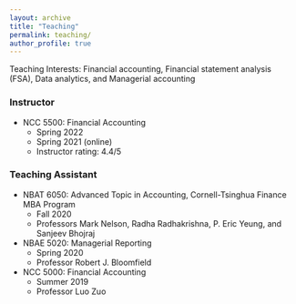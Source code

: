 ```yaml
---
layout: archive
title: "Teaching"
permalink: teaching/
author_profile: true
---
```


Teaching Interests: Financial accounting, Financial statement analysis (FSA), Data analytics, and Managerial accounting

### Instructor
  * NCC 5500: Financial Accounting
      * Spring 2022
      * Spring 2021 (online)
      * Instructor rating: 4.4/5

### Teaching Assistant

  * NBAT 6050: Advanced Topic in Accounting, Cornell-Tsinghua Finance MBA Program
      * Fall 2020
      * Professors Mark Nelson, Radha Radhakrishna, P. Eric Yeung, and Sanjeev Bhojraj
  * NBAE 5020: Managerial Reporting
      * Spring 2020
      * Professor Robert J. Bloomfield
  * NCC 5000: Financial Accounting
      * Summer 2019
      * Professor Luo Zuo
